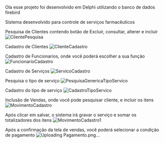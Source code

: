 Ola esse projeto foi desenvolvido em Delphi utilizando o banco de dados firebird

Sistema desenvolvido para controle de serviços farmacêuticos

Pesquisa de Clientes contendo botão de Excluir, consultar, alterer e incluir
![ClientePesquisa](https://github.com/Lucas6566/Farmacia/assets/89346011/965e3efb-193c-4494-90d0-b5e2f3e4739c)

Cadastro de Clientes
![ClienteCadastro](https://github.com/Lucas6566/Farmacia/assets/89346011/2d6cd1ed-f1ef-44c4-b66b-642bea1e0b52)

Cadastro de Funcionarios, onde você poderá escolher a sua função 
![FuncionarioCadastro](https://github.com/Lucas6566/Farmacia/assets/89346011/b774de7e-1e4e-4c46-830d-d671c7390814)

Cadastro de Serviços
![ServicoCadastro](https://github.com/Lucas6566/Farmacia/assets/89346011/cba7051f-6e46-453a-aeab-aeb6b9c73aae)

Pesquisa o tipo de serviço
![PesquisaGenericaTipoServico](https://github.com/Lucas6566/Farmacia/assets/89346011/b3260ef8-34a4-47c3-bc11-4517063e5755)

Cadastro do tipo de serviço
![CadastroTipoServico](https://github.com/Lucas6566/Farmacia/assets/89346011/59abc881-1384-4f3a-83b9-9b9b92ac540f)

Inclusão de Vendas, onde você pode pesquisar cliente, e incluir os itens 
![MovimentoCadastro](https://github.com/Lucas6566/Farmacia/assets/89346011/e0e1326b-093b-4bd7-b033-7956223bc9ed)

Após clicar em salvar, o sistema irá gravar o serviço e somar os totalizadores dos itens
![MovimentoCadastro1](https://github.com/Lucas6566/Farmacia/assets/89346011/35478ca9-eae4-43ac-8917-7032f3f2c69c)

Após a confirmação da tela de vendas, você poderá selecionar a condição de pagamento 
![Uploading Pagamento.png…]()


